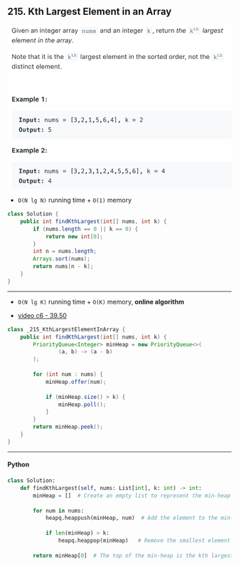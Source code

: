 ## 215. Kth Largest Element in an Array
![](img/2022-05-12-01-22-26.png)

- `O(N lg N)` running time + `O(1)` memory

```java
class Solution {
    public int findKthLargest(int[] nums, int k) {
        if (nums.length == 0 || k == 0) {
            return new int[0];
        }
        int n = nums.length;
        Arrays.sort(nums);
        return nums[n - k];
    }
}
```


---

- `O(N lg K)` running time + `O(K)` memory, **online algorithm**

- [video c6 - 39.50]()

```java
class _215_KthLargestElementInArray {
    public int findKthLargest(int[] nums, int k) {
        PriorityQueue<Integer> minHeap = new PriorityQueue<>(
                (a, b) -> (a - b)
        );

        for (int num : nums) {
            minHeap.offer(num);

            if (minHeap.size() > k) {
                minHeap.poll();
            }
        }
        return minHeap.peek();
    }
}
```

---

#### Python


```python
class Solution:
    def findKthLargest(self, nums: List[int], k: int) -> int:
        minHeap = []  # Create an empty list to represent the min-heap

        for num in nums:
            heapq.heappush(minHeap, num)  # Add the element to the min-heap

            if len(minHeap) > k:
                heapq.heappop(minHeap)   # Remove the smallest element if the size exceeds k

        return minHeap[0]  # The top of the min-heap is the kth largest element

```